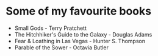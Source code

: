 # Some of my favourite books
* Small Gods - Terry Pratchett
* The Hitchhiker's Guide to the Galaxy - Douglas Adams
* Fear & Loathing in Las Vegas - Hunter S. Thompson
* Parable of the Sower - Octavia Butler
